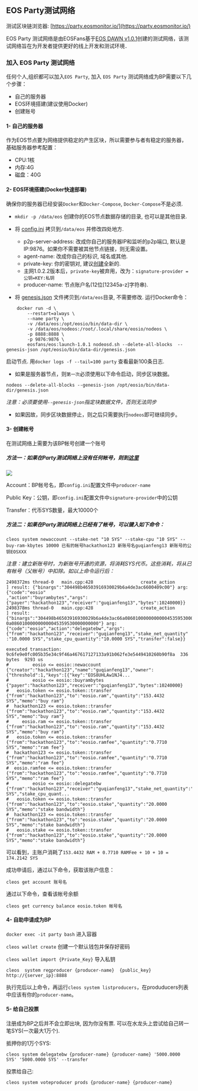 ## EOS Party测试网络
测试区块链浏览器: [https://party.eosmonitor.io/](https://party.eosmonitor.io/)

EOS Party 测试网络是由EOSFans基于[EOS DAWN v1.0.1](https://github.com/EOS-Mainnet/eos)创建的测试网络，该测试网络旨在为开发者提供更好的线上开发和测试环境．

### 加入 EOS Party 测试网络

任何个人,组织都可以加入`EOS Party`, 加入 `EOS Party` 测试网络成为BP需要以下几个步骤：

*   自己的服务器
*   EOS环境搭建(建议使用Docker)
*   创建账号

#### 1- 自己的服务器

作为EOS节点要为网络提供稳定的产生区块，所以需要参与者有稳定的服务器，基础服务器参考配置：   

*   CPU:1核
*   内存:4G
*   磁盘：40G

#### 2- EOS环境搭建(Docker快速部署)

确保你的服务器已经安装`Docker`和`Docker-Compose`, `Docker-Compose`不是必须.

*   `mkdir -p /data/eos` 创建你的EOS节点数据存储的目录, 也可以是其他目录.
*   将 [config.ini](https://github.com/eosfansio/EOS-Party-Testnet/blob/master/config.ini) 拷贝到`/data/eos` 并修改四处地方.
    *   p2p-server-address: 改成你自己的服务器IP和监听的p2p端口, 默认是 IP:9876。如果你不需要被其他节点链接，则无需设置。
    *   agent-name: 改成你自己的标识, 域名或其他.
    *   private-key: 你的密钥对, 建议[创建](https://eosfans.io/tools/generate/)全新的.
    *   主网1.0.2.2版本后，`private-key`被弃用，改为：`signature-provider = 公钥=KEY:私钥`
    *   producer-name: 节点账户名(12位[12345a-z]字符串).

*   将 [genesis.json](https://github.com/eosfansio/EOS-Party-Testnet/blob/master/genesis.json) 文件拷贝到`/data/eos`目录, 不需要修改.
运行Docker命令：
```
    docker run -d \
        --restart=always \
        --name party \
        -v /data/eos:/opt/eosio/bin/data-dir \
        -v /data/eos/nodeos:/root/.local/share/eosio/nodeos \
        -p 8888:8888 \
        -p 9876:9876 \
        eosfans/eos:launch-1.0.1 nodeosd.sh --delete-all-blocks  --genesis-json /opt/eosio/bin/data-dir/genesis.json
```
启动节点.
用`docker logs -f --tail=100 party`  查看最新100条日志.

*   如果是服务器节点，则`第一次`必须使用以下命令启动，同步区块数据。
```
nodeos --delete-all-blocks --genesis-json /opt/eosio/bin/data-dir/genesis.json
```
*注意：必须要使用`--genesis-json`指定块数据文件，否则无法同步*

*   如果因故，同步区块数据停止，则之后只需要执行`nodeos`即可继续同步。

#### 3- 创建帐号

在测试网络上需要为该BP帐号创建一个账号

##### 方法一：如果在Party测试网络上没有任何帐号，则到[这里](http://203.195.171.163:8081)

![](http://images.laidingyi.com/18-6-17/24411891.jpg)

Account：BP帐号名，即`config.ini`配置文件中`producer-name`

Public Key：公钥，即`config.ini`配置文件中`signature-provider`中的公钥

Transfer：代币SYS数量，最大10000个

##### 方法二：如果在Party测试网络上已经有了帐号，可以键入如下命令：

```
cleos system newaccount --stake-net "10 SYS" --stake-cpu "10 SYS" --buy-ram-kbytes 10000 已有的帐号hackathon123 新账号名guqianfeng13 新账号的公钥EOSXXX
```

*注意：建立新账号时，为新账号开通的资源，将消耗SYS代币。这些消耗，将从已有帐号（父帐号）中扣除。如以上命令运行后：*

```
2498372ms thread-0   main.cpp:428                  create_action        ] result: {"binargs":"304498b46503916930029b6a4de3ac6600409c00"} arg: {"code":"eosio"
,"action":"buyrambytes","args":{"payer":"hackathon123","receiver":"guqianfeng13","bytes":10240000}} 
2498378ms thread-0   main.cpp:428                  create_action        ] result: {"binargs":"304498b46503916930029b6a4de3ac66a086010000000000045359530000000
0a086010000000000045359530000000000"} arg: {"code":"eosio","action":"delegatebw","args":{"from":"hackathon123","receiver":"guqianfeng13","stake_net_quantity"
:"10.0000 SYS","stake_cpu_quantity":"10.0000 SYS","transfer":false}} 

executed transaction: 9c6fe9e0fc005b35e34c9f46a467617127133a91b062fe3e5449410260b90f8a  336 bytes  9293 us
#         eosio <= eosio::newaccount            {"creator":"hackathon123","name":"guqianfeng13","owner":{"threshold":1,"keys":[{"key":"EOS8UHLAw1NJ4...
#         eosio <= eosio::buyrambytes           {"payer":"hackathon123","receiver":"guqianfeng13","bytes":10240000}
#   eosio.token <= eosio.token::transfer        {"from":"hackathon123","to":"eosio.ram","quantity":"153.4432 SYS","memo":"buy ram"}
#  hackathon123 <= eosio.token::transfer        {"from":"hackathon123","to":"eosio.ram","quantity":"153.4432 SYS","memo":"buy ram"}
#     eosio.ram <= eosio.token::transfer        {"from":"hackathon123","to":"eosio.ram","quantity":"153.4432 SYS","memo":"buy ram"}
#   eosio.token <= eosio.token::transfer        {"from":"hackathon123","to":"eosio.ramfee","quantity":"0.7710 SYS","memo":"ram fee"}
#  hackathon123 <= eosio.token::transfer        {"from":"hackathon123","to":"eosio.ramfee","quantity":"0.7710 SYS","memo":"ram fee"}
#  eosio.ramfee <= eosio.token::transfer        {"from":"hackathon123","to":"eosio.ramfee","quantity":"0.7710 SYS","memo":"ram fee"}
#         eosio <= eosio::delegatebw            {"from":"hackathon123","receiver":"guqianfeng13","stake_net_quantity":"10.0000 SYS","stake_cpu_quant...
#   eosio.token <= eosio.token::transfer        {"from":"hackathon123","to":"eosio.stake","quantity":"20.0000 SYS","memo":"stake bandwidth"}
#  hackathon123 <= eosio.token::transfer        {"from":"hackathon123","to":"eosio.stake","quantity":"20.0000 SYS","memo":"stake bandwidth"}
#   eosio.stake <= eosio.token::transfer        {"from":"hackathon123","to":"eosio.stake","quantity":"20.0000 SYS","memo":"stake bandwidth"}
```
可以看到，主账户消耗了`153.4432 RAM + 0.7710 RAMFee + 10 + 10 = 174.2142 SYS`

成功申请后，通过以下命令，获取该账户信息：

```
cleos get account 账号名
```

通过以下命令，查看该帐号余额

```
cleos get currency balance eosio.token 帐号名
```

#### 4- 自助申请成为BP

`docker exec -it party bash` 进入容器

`cleos wallet create`  创建一个默认钱包并保存好密码

`cleos wallet import {Private_Key}` 导入私钥

`cleos  system regproducer {producer-name}  {public_key} http://{server_ip}:8888`

执行完后以上命令，再运行`cleos system listproducers`，在produducers列表中应该有你的`producer-name`。

#### 5- 给自己投票

注册成为BP之后并不会立即出块, 因为你没有票. 可以在水龙头上尝试给自己转一笔SYS(一次最大1万个).

抵押你的1万个SYS:

`cleos system delegatebw {producer-name} {producer-name} '5000.0000 SYS' '5000.0000 SYS' --transfer`

投票给自己:

`cleos system voteproducer prods {producer-name} {producer-name}`
